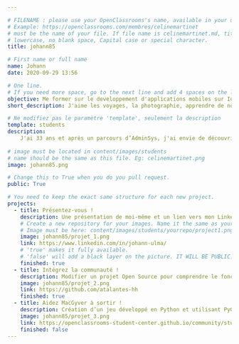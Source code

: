 ```yaml
---

# FILENAME : please use your OpenClassrooms's name, available in your url.
# Example: https://openclassrooms.com/membres/celinemartinet
# must be the name of your file. If file name is celinemartinet.md, title is celinemartinet.
# lowercase, no blank space, Capital case or special character.
title: johann85

# First name or full name
name: Johann
date: 2020-09-29 13:56

# One line.
# If you need more space, go to the next line and add 4 spaces on the left, as in 'description'.
objective: Me former sur le developpement d'applications mobiles sur Ios après des années côté AdminSys.
short_description: J'aime les voyages, la photographie, apprendre de nouvelles choses.

# Ne modifiez pas le paramètre 'template', seulement la description
template: students
description:
    J'ai 33 ans et après un parcours d’AdminSys, j'ai envie de découvrir le métier de Développeur.
    
# image must be located in content/images/students
# name should be the same as this file. Eg: celinemartinet.png
image: johann85.png

# Change this to True when you do you pull request.
public: True

# You need to keep the exact same structure for each new project.
projects:
  - title: Présentez-vous !
    description: Une présentation de moi-même et un lien vers mon LinkedIn.
    # Create a new repository for your images. Name it the same as your nickname and profile picture.
    # Image must be here: content/images/students/yourrepo/project1.png
    image: johann85/projet_1.png
    link: https://www.linkedin.com/in/johann-ulma/
    # 'true' makes it fully available.
    # 'false' will add a black layer on the picture. IT WILL BE PUBLIC!
    finished: true
  - title: Intégrez la communauté !
    description: Modifier un projet Open Source pour comprendre le fonctionnement de Git, de Github et des pull requests. 
    image: johann85/projet_2.png
    link: https://github.com/atalantes-hh
    finished: true
  - title: Aidez MacGyver à sortir !
    description: Création d’un jeu développé en Python et utilisant PyGame.
    image: johann85/projet_3.png
    link: https://openclassrooms-student-center.github.io/community/students/johann85.html
    finished: false
---
```

